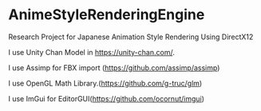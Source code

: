 # AnimeStyleRenderingEngine
Research Project for Japanese Animation Style Rendering Using DirectX12

I use Unity Chan Model in https://unity-chan.com/.

I use Assimp for FBX import (https://github.com/assimp/assimp)

I use OpenGL Math Library.(https://github.com/g-truc/glm)

I use ImGui for EditorGUI(https://github.com/ocornut/imgui)

